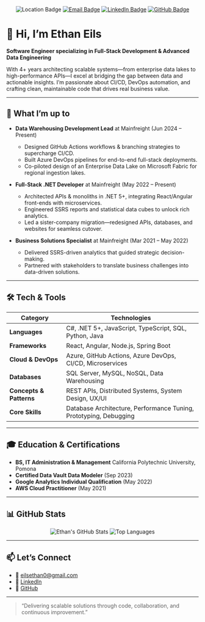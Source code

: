 <p align="center">
  <img src="https://img.shields.io/badge/Los%20Angeles-CA-blue?logo=location-dot&logoColor=white" alt="Location Badge" />  
  <a href="mailto:eilsethan0@gmail.com"><img src="https://img.shields.io/badge/Email-eilsethan0%40gmail.com-green?logo=gmail&logoColor=white" alt="Email Badge" /></a>  
  <a href="https://www.linkedin.com/in/ethan-eils/"><img src="https://img.shields.io/badge/LinkedIn-Ethan%20Eils-blue?logo=linkedin&logoColor=white" alt="LinkedIn Badge" /></a>  
  <a href="https://github.com/EthanEils"><img src="https://img.shields.io/badge/GitHub-%40EthanEils-black?logo=github&logoColor=white" alt="GitHub Badge" /></a>  
</p>

# 👋 Hi, I’m Ethan Eils

**Software Engineer specializing in Full-Stack Development & Advanced Data Engineering**

With 4+ years architecting scalable systems—from enterprise data lakes to high-performance APIs—I excel at bridging the gap between data and actionable insights. I’m passionate about CI/CD, DevOps automation, and crafting clean, maintainable code that drives real business value.

---

## 🚀 What I’m up to

* **Data Warehousing Development Lead** at Mainfreight (Jun 2024 – Present)

  * Designed GitHub Actions workflows & branching strategies to supercharge CI/CD.
  * Built Azure DevOps pipelines for end-to-end full-stack deployments.
  * Co-piloted design of an Enterprise Data Lake on Microsoft Fabric for regional ingestion lakes.

* **Full-Stack .NET Developer** at Mainfreight (May 2022 – Present)

  * Architected APIs & monoliths in .NET 5+, integrating React/Angular front-ends with microservices.
  * Engineered SSRS reports and statistical data cubes to unlock rich analytics.
  * Led a sister-company migration—redesigned APIs, databases, and websites for seamless cutover.

* **Business Solutions Specialist** at Mainfreight (Mar 2021 – May 2022)

  * Delivered SSRS-driven analytics that guided strategic decision-making.
  * Partnered with stakeholders to translate business challenges into data-driven solutions.

---

## 🛠️ Tech & Tools

| Category                | Technologies                                                      |
| ----------------------- | ----------------------------------------------------------------- |
| **Languages**           | C#, .NET 5+, JavaScript, TypeScript, SQL, Python, Java            |
| **Frameworks**          | React, Angular, Node.js, Spring Boot                              |
| **Cloud & DevOps**      | Azure, GitHub Actions, Azure DevOps, CI/CD, Microservices         |
| **Databases**           | SQL Server, MySQL, NoSQL, Data Warehousing                        |
| **Concepts & Patterns** | REST APIs, Distributed Systems, System Design, UX/UI              |
| **Core Skills**         | Database Architecture, Performance Tuning, Prototyping, Debugging |

---

## 🎓 Education & Certifications

* **BS, IT Administration & Management**
  California Polytechnic University, Pomona
* **Certified Data Vault Data Modeler** (Sep 2023)
* **Google Analytics Individual Qualification** (May 2022)
* **AWS Cloud Practitioner** (May 2021)

---

## 📊 GitHub Stats

<p align="center">
  <picture>
    <source
      srcset="https://github-readme-stats-ethaneils-projects.vercel.app/api?username=EthanEils&exclude_repo=github-readme-stats&show_icons=true&count_private=true&theme=dark"
      media="(prefers-color-scheme: dark)"
    />
    <source
      srcset="https://github-readme-stats-ethaneils-projects.vercel.app/api?username=EthanEils&exclude_repo=github-readme-stats&show_icons=true&count_private=true"
      media="(prefers-color-scheme: light), (prefers-color-scheme: no-preference)"
    />
    <img src="https://github-readme-stats-ethaneils-projects.vercel.app/api?username=EthanEils&exclude_repo=github-readme-stats&show_icons=true&count_private=true" alt="Ethan's GitHub Stats" />
  </picture>
  <picture>
    <source
      srcset="https://github-readme-stats-ethaneils-projects.vercel.app/api/top-langs?username=EthanEils&exclude_repo=github-readme-stats&show_icons=true&count_private=true&hide=javascript,css,scss,html&theme=dark"
      media="(prefers-color-scheme: dark)"
    />
    <source
      srcset="https://github-readme-stats-ethaneils-projects.vercel.app/api/top-langs?username=EthanEils&exclude_repo=github-readme-stats&show_icons=true&count_private=true&hide=javascript,css,scss,html"
      media="(prefers-color-scheme: light), (prefers-color-scheme: no-preference)"
    />
    <img src="https://github-readme-stats-ethaneils-projects.vercel.app/api/top-langs?username=EthanEils&exclude_repo=github-readme-stats&show_icons=true&count_private=true&hide=javascript,css,scss,html" alt="Top Languages" />
  </picture>
</p>

---

## 📫 Let’s Connect

* 📧 [eilsethan0@gmail.com](mailto:eilsethan0@gmail.com)
* 🔗 [LinkedIn](https://www.linkedin.com/in/ethan-eils/)
* 🐙 [GitHub](https://github.com/EthanEils)

---

> “Delivering scalable solutions through code, collaboration, and continuous improvement.”
